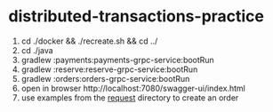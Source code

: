# distributed-transactions-practice

1. cd ./docker && ./recreate.sh && cd ../
2. cd ./java
3. gradlew :payments:payments-grpc-service:bootRun
4. gradlew :reserve:reserve-grpc-service:bootRun
5. gradlew :orders:orders-grpc-service:bootRun
6. open in browser http://localhost:7080/swagger-ui/index.html
7. use examples from the [request](request) directory to create an order
